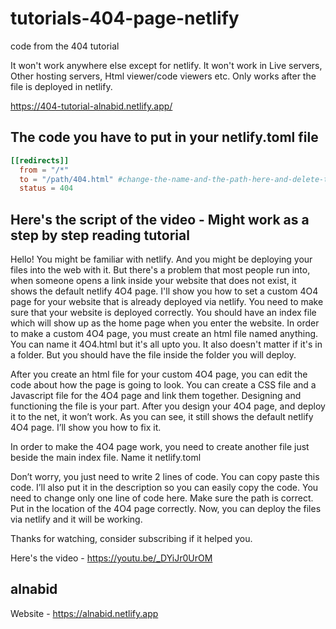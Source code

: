 # tutorials-404-page-netlify
code from the 404 tutorial

It won't work anywhere else except for netlify. It won't work in Live servers, Other hosting servers, Html viewer/code viewers etc. Only works after the file is deployed in netlify.

https://404-tutorial-alnabid.netlify.app/

The code you have to put in your netlify.toml file
--------------------------------------------------
```toml
[[redirects]]
  from = "/*"
  to = "/path/404.html" #change-the-name-and-the-path-here-and-delete-this-comment
  status = 404
```

Here's the script of the video - Might work as a step by step reading tutorial
------------------------------------------------------------------------------

Hello! You might be familiar with netlify. And you might be deploying your files into the web with it. But there's a problem that most people run into, when someone opens a link inside your website that does not exist, it shows the default netlify 4O4 page. I'll show you how to set a custom 4O4 page for your website that is already deployed via netlify. You need to make sure that your website is deployed correctly. You should have an index file which will show up as the home page when you enter the website. In order to make a custom 4O4 page, you must create an html file named anything. You can name it 4O4.html but it's all upto you. It also doesn't matter if it's in a folder. But you should have the file inside the folder you will deploy.

After you create an html file for your custom 4O4 page, you can edit the code about how the page is going to look. You can create a CSS file and a Javascript file for the 4O4 page and link them together. Designing and functioning the file is your part. After you design your 4O4 page, and deploy it to the net, it won’t work. As you can see, it still shows the default netlify 4O4 page. I’ll show you how to fix it.

In order to make the 4O4 page work, you need to create another file just beside the main index file. Name it netlify.toml

Don’t worry, you just need to write 2 lines of code. You can copy paste this code. I’ll also put it in the description so you can easily copy the code. You need to change only one line of code here. Make sure the path is correct. Put in the location of the 4O4 page correctly. Now, you can deploy the files via netlify and it will be working. 

Thanks for watching, consider subscribing if it helped you.

Here's the video -  https://youtu.be/_DYiJr0UrOM 

alnabid
-------
Website - https://alnabid.netlify.app
